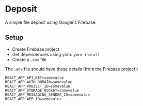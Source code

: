 # Deposit

A simple file deposit using Google's Firebase.

## Setup

* Create Firebase project
* Get dependencies using yarn: `yarn install`
* Create a `.env` file

The `.env` file should have these details (from the Firebase project):

```
REACT_APP_API_KEY=somevalue
REACT_APP_AUTH_DOMAIN=somevalue
REACT_APP_PROJECT_ID=somevalue
REACT_APP_STORAGE_BUCKET=somevalue
REACT_APP_MESSAGING_SENDER_ID=somevalue
REACT_APP_APP_ID=somevalue
```
